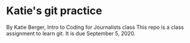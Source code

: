 # Katie's git practice
By Katie Berger, Intro to Coding for Journalists class
This repo is a class assignment to learn git. It is due September 5, 2020.